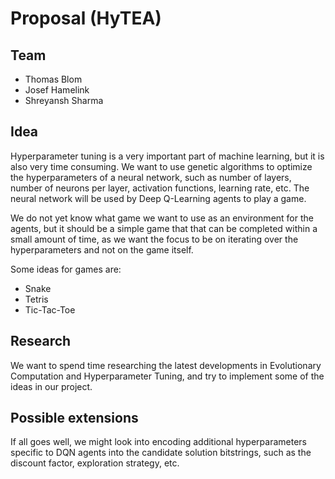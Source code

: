 # Proposal (HyTEA)

## Team

- Thomas Blom
- Josef Hamelink
- Shreyansh Sharma

## Idea

Hyperparameter tuning is a very important part of machine learning, but it is also very time consuming.
We want to use genetic algorithms to optimize the hyperparameters of a neural network, such as number of layers, number of neurons per layer, activation functions, learning rate, etc.
The neural network will be used by Deep Q-Learning agents to play a game.

We do not yet know what game we want to use as an environment for the agents, but it should be a simple game that that can be completed within a small amount of time, as we want the focus to be on iterating over the hyperparameters and not on the game itself.

Some ideas for games are:

- Snake
- Tetris
- Tic-Tac-Toe

## Research

We want to spend time researching the latest developments in Evolutionary Computation and Hyperparameter Tuning, and try to implement some of the ideas in our project.

## Possible extensions

If all goes well, we might look into encoding additional hyperparameters specific to DQN agents into the candidate solution bitstrings, such as the discount factor, exploration strategy, etc.
